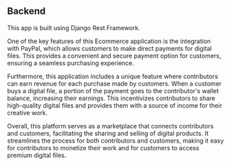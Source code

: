 ## Backend

This app is built using Django Rest Framework.

One of the key features of this Ecommerce application is the integration with PayPal, which allows customers to make direct payments for digital files. This provides a convenient and secure payment option for customers, ensuring a seamless purchasing experience.

Furthermore, this application includes a unique feature where contributors can earn revenue for each purchase made by customers. When a customer buys a digital file, a portion of the payment goes to the contributor's wallet balance, increasing their earnings. This incentivizes contributors to share high-quality digital files and provides them with a source of income for their creative work.

Overall, this platform serves as a marketplace that connects contributors and customers, facilitating the sharing and selling of digital products. It streamlines the process for both contributors and customers, making it easy for contributors to monetize their work and for customers to access premium digital files.
